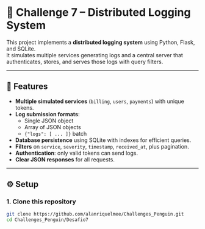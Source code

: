 # 🧩 Challenge 7 – Distributed Logging System

This project implements a **distributed logging system** using Python, Flask, and SQLite.  
It simulates multiple services generating logs and a central server that authenticates, stores, and serves those logs with query filters.

---

## 🚀 Features

- **Multiple simulated services** (`billing`, `users`, `payments`) with unique tokens.
- **Log submission formats**:
  - Single JSON object
  - Array of JSON objects
  - `{"logs": [ ... ]}` batch
- **Database persistence** using SQLite with indexes for efficient queries.
- **Filters** on `service`, `severity`, `timestamp`, `received_at`, plus pagination.
- **Authentication**: only valid tokens can send logs.
- **Clear JSON responses** for all requests.

---

## ⚙️ Setup

### 1. Clone this repository
```bash
git clone https://github.com/alanriquelmee/Challenges_Penguin.git
cd Challenges_Penguin/Desafio7

